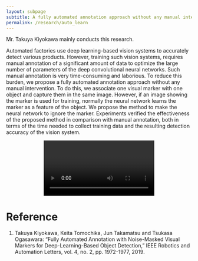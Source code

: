 ```yaml
---
layout: subpage
subtitle: A fully automated annotation approach without any manual intervention using visual markers
permalink: /research/auto_learn
---
```


Mr. Takuya Kiyokawa mainly conducts this research. 

Automated factories use deep learning-based vision systems to accurately detect various products. However, training such vision systems, requires manual annotation of a significant amount of data to optimize the large number of parameters of the deep convolutional neural networks. Such manual annotation is very time-consuming and laborious. To reduce this burden, we propose a fully automated annotation approach without any manual intervention. To do this, we associate one visual marker with one object and capture them in the same image. However, if an image showing the marker is used for training, normally the neural network learns the marker as a feature of the object. We propose the method to make the neural network to ignore the marker. Experiments verified the effectiveness of the proposed method in comparison with manual annotation, both in terms of the time needed to collect training data and the resulting detection accuracy of the vision system.

<center>
<video controls>
  <source src="../assets/mov/auto_learn.webm">
  <source src="../aasets/mov/auto_learn.mp4">
</video>
</center>

# Reference
1. Takuya Kiyokawa, Keita Tomochika, Jun Takamatsu and Tsukasa Ogasawara: “Fully Automated Annotation with Noise-Masked Visual Markers for Deep-Learning-Based Object Detection,” IEEE Robotics and Automation Letters, vol. 4, no. 2, pp. 1972-1977, 2019.



